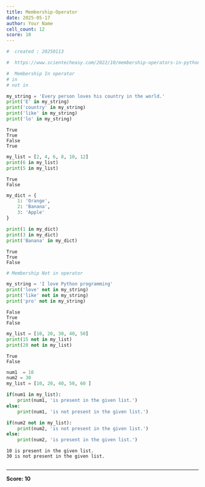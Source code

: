 ```yaml
---
title: Membership-Operator
date: 2025-05-17
author: Your Name
cell_count: 12
score: 10
---
```


```python
#  created : 20250113
```


```python
#  https://www.scientecheasy.com/2022/10/membership-operators-in-python.html/
```


```python
#  Membership In operator
# in 
# not in
```


```python
my_string = 'Every person loves his country in the world.'
print('E' in my_string)
print('country' in my_string)
print('like' in my_string)
print('lo' in my_string)
```

    True
    True
    False
    True



```python
my_list = [2, 4, 6, 8, 10, 12]
print(6 in my_list)
print(5 in my_list)
```

    True
    False



```python
my_dict = {
    1: 'Orange',
    2: 'Banana',
    3: 'Apple'
}
```


```python
print(1 in my_dict)
print(3 in my_dict)
print('Banana' in my_dict)
```

    True
    True
    False



```python
# Membership Not in operator

```


```python
my_string = 'I love Python programming'
print('love' not in my_string)
print('like' not in my_string)
print('pro' not in my_string)
```

    False
    True
    False



```python
my_list = [10, 20, 30, 40, 50]
print(15 not in my_list)
print(20 not in my_list)
```

    True
    False



```python
num1  = 10
num2 = 30
my_list = [10, 20, 40, 50, 60 ]

if(num1 in my_list):
    print(num1, 'is present in the given list.')
else:
    print(num1, 'is not present in the given list.')

if(num2 not in my_list):
    print(num2, 'is not present in the given list.')
else:
    print(num2, 'is present in the given list.')
```

    10 is present in the given list.
    30 is not present in the given list.



```python

```


---
**Score: 10**